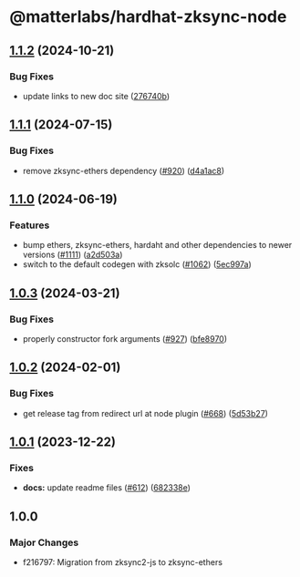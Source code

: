 # @matterlabs/hardhat-zksync-node

## [1.1.2](https://github.com/matter-labs/hardhat-zksync/compare/@matterlabs/hardhat-zksync-node-v1.1.1...@matterlabs/hardhat-zksync-node-v1.1.2) (2024-10-21)


### Bug Fixes

* update links to new doc site ([276740b](https://github.com/matter-labs/hardhat-zksync/commit/276740ba5abf8b5775e135b5653824d6456a7e4f))

## [1.1.1](https://github.com/matter-labs/hardhat-zksync/compare/@matterlabs/hardhat-zksync-node-v1.1.0...@matterlabs/hardhat-zksync-node-v1.1.1) (2024-07-15)


### Bug Fixes

* remove zksync-ethers dependency  ([#920](https://github.com/matter-labs/hardhat-zksync/issues/920)) ([d4a1ac8](https://github.com/matter-labs/hardhat-zksync/commit/d4a1ac80727d9de38460373cd07245ba2b747eea))

## [1.1.0](https://github.com/matter-labs/hardhat-zksync/compare/@matterlabs/hardhat-zksync-node-v1.0.3...@matterlabs/hardhat-zksync-node-v1.1.0) (2024-06-19)


### Features

* bump ethers, zksync-ethers, hardaht and other dependencies to newer versions ([#1111](https://github.com/matter-labs/hardhat-zksync/issues/1111)) ([a2d503a](https://github.com/matter-labs/hardhat-zksync/commit/a2d503abe3f504859651f22998046576eddf6579))
* switch to the default codegen with zksolc ([#1062](https://github.com/matter-labs/hardhat-zksync/issues/1062)) ([5ec997a](https://github.com/matter-labs/hardhat-zksync/commit/5ec997aaa83ba18d978f10b96f489513f6c4dd9f))

## [1.0.3](https://github.com/matter-labs/hardhat-zksync/compare/@matterlabs/hardhat-zksync-node@1.0.2...@matterlabs/hardhat-zksync-node-v1.0.3) (2024-03-21)


### Bug Fixes

* properly constructor fork arguments ([#927](https://github.com/matter-labs/hardhat-zksync/issues/927)) ([bfe8970](https://github.com/matter-labs/hardhat-zksync/commit/bfe897019bae72abd1ae0f3d6f69c2c4bb6038cd))

## [1.0.2](https://github.com/matter-labs/hardhat-zksync/compare/@matterlabs/hardhat-zksync-node-v1.0.1...@matterlabs/hardhat-zksync-node-v1.0.2) (2024-02-01)


### Bug Fixes

* get release tag from redirect url at node plugin ([#668](https://github.com/matter-labs/hardhat-zksync/issues/668)) ([5d53b27](https://github.com/matter-labs/hardhat-zksync/commit/5d53b270428fc3bd7a6338d0bab38a7f52d485d1))

## [1.0.1](https://github.com/matter-labs/hardhat-zksync/compare/@matterlabs/hardhat-zksync-node@1.0.0...@matterlabs/hardhat-zksync-node-v1.0.1) (2023-12-22)


### Fixes

* **docs:** update readme files ([#612](https://github.com/matter-labs/hardhat-zksync/issues/612)) ([682338e](https://github.com/matter-labs/hardhat-zksync/commit/682338e60f52021206325ff6eeec2c394a118642))

## 1.0.0

### Major Changes

- f216797: Migration from zksync2-js to zksync-ethers
